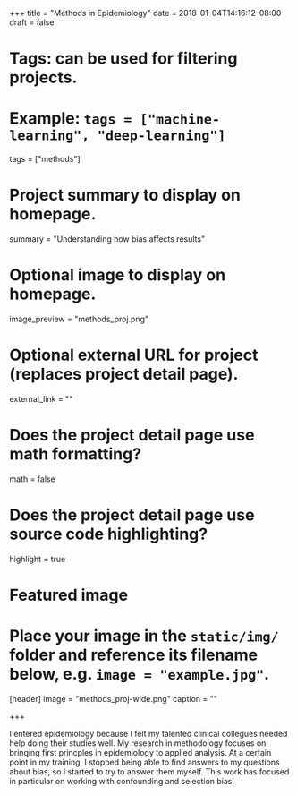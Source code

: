 +++
title = "Methods in Epidemiology"
date = 2018-01-04T14:16:12-08:00
draft = false

# Tags: can be used for filtering projects.
# Example: `tags = ["machine-learning", "deep-learning"]`
tags = ["methods"]

# Project summary to display on homepage.
summary = "Understanding how bias affects results"

# Optional image to display on homepage.
image_preview = "methods_proj.png"

# Optional external URL for project (replaces project detail page).
external_link = ""

# Does the project detail page use math formatting?
math = false

# Does the project detail page use source code highlighting?
highlight = true

# Featured image
# Place your image in the `static/img/` folder and reference its filename below, e.g. `image = "example.jpg"`.
[header]
image = "methods_proj-wide.png"
caption = ""

+++

I entered epidemiology because I felt my talented clinical collegues needed help doing their studies well. My research in methodology focuses on bringing first princples in epidemiology to applied analysis. At a certain point in my training, I stopped being able to find answers to my questions about bias, so I started to try to answer them myself. This work has focused in particular on working with confounding and selection bias.